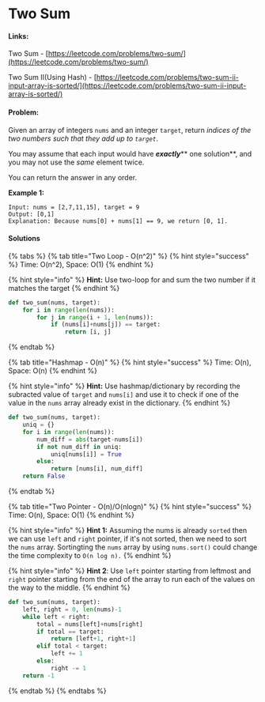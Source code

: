 # Two Sum

#### Links:

Two Sum - [https://leetcode.com/problems/two-sum/](https://leetcode.com/problems/two-sum/)

Two Sum II(Using Hash) - [https://leetcode.com/problems/two-sum-ii-input-array-is-sorted/](https://leetcode.com/problems/two-sum-ii-input-array-is-sorted/)

#### Problem:

Given an array of integers `nums` and an integer `target`, return _indices of the two numbers such that they add up to `target`_.

You may assume that each input would have _**exactly**_\*\* one solution\*\*, and you may not use the _same_ element twice.

You can return the answer in any order.

**Example 1:**

```
Input: nums = [2,7,11,15], target = 9
Output: [0,1]
Explanation: Because nums[0] + nums[1] == 9, we return [0, 1].
```

#### Solutions

{% tabs %}
{% tab title="Two Loop - O(n^2)" %}
{% hint style="success" %}
Time: O(n^2), Space: O(1)
{% endhint %}

{% hint style="info" %}
**Hint:** Use two-loop for and sum the two number if it matches the target
{% endhint %}

```python
def two_sum(nums, target):
	for i in range(len(nums)):
		for j in range(i + 1, len(nums)):
			if (nums[i]+nums[j]) == target:
				return [i, j]
```
{% endtab %}

{% tab title="Hashmap - O(n)" %}
{% hint style="success" %}
Time: O(n), Space: O(n)
{% endhint %}

{% hint style="info" %}
**Hint:** Use hashmap/dictionary by recording the subracted value of `target` and `nums[i]` and use it to check if one of the value in the `nums` array already exist in the dictionary.
{% endhint %}

```python
def two_sum(nums, target):
    uniq = {}
    for i in range(len(nums)): 
        num_diff = abs(target-nums[i])
        if not num_diff in uniq:
            uniq[nums[i]] = True
        else:
            return [nums[i], num_diff]
    return False
```
{% endtab %}

{% tab title="Two Pointer - O(n)/O(nlogn)" %}
{% hint style="success" %}
Time: O(n), Space: O(1)
{% endhint %}

{% hint style="info" %}
**Hint 1:** Assuming the nums is already `sorted` then we can use `left` and `right` pointer, if it's not sorted, then we need to sort the `nums` array. Sortingting the `nums` array by using `nums.sort()` could change the time complexity to `O(n log n).`
{% endhint %}

{% hint style="info" %}
**Hint 2**: Use `left` pointer starting from leftmost and `right` pointer starting from the end of the array to run each of the values on the way to the middle.
{% endhint %}

```python
def two_sum(nums, target):
    left, right = 0, len(nums)-1
    while left < right:
        total = nums[left]+nums[right]
        if total == target:
            return [left+1, right+1]
        elif total < target:
            left += 1
        else:
            right -= 1
    return -1
```
{% endtab %}
{% endtabs %}
